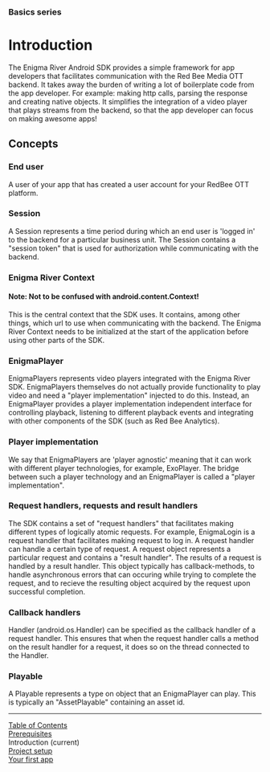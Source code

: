 ### Basics series
# Introduction
The Enigma River Android SDK provides a simple framework for app developers that facilitates communication with the Red Bee Media OTT backend. It takes away the burden of writing a lot of boilerplate code from the app developer. For example: making http calls, parsing the response and creating native objects. It simplifies the integration of a video player that plays streams from the backend, so that the app developer can focus on making awesome apps!

## Concepts

### End user
A user of your app that has created a user account for your RedBee OTT platform.

### Session
A Session represents a time period during which an end user is 'logged in' to the backend for a particular business unit. The Session contains a "session token" that is used for authorization while communicating with the backend.

### Enigma River Context
#### Note: Not to be confused with android.content.Context!

This is the central context that the SDK uses. It contains, among other things, which url to use when communicating with the backend. The Enigma River Context needs to be initialized at the start of the application before using other parts of the SDK.

### EnigmaPlayer
EnigmaPlayers represents video players integrated with the Enigma River SDK. EnigmaPlayers themselves do not actually provide functionality to play video and need a "player implementation" injected to do this. Instead, an EnigmaPlayer provides a player implementation independent interface for controlling playback, listening to different playback events and integrating with other components of the SDK (such as Red Bee Analytics).

### Player implementation
We say that EnigmaPlayers are 'player agnostic' meaning that it can work with different player technologies, for example, ExoPlayer. The bridge between such a player technology and an EnigmaPlayer is called a "player implementation".

### Request handlers, requests and result handlers
The SDK contains a set of "request handlers" that facilitates making different types of logically atomic requests. For example, EnigmaLogin is a request handler that facilitates making request to log in. A request handler can handle a certain type of request. A request object represents a particular request and contains a "result handler". The results of a request is handled by a result handler. This object typically has callback-methods, to handle asynchronous errors that can occuring while trying to complete the request, and to recieve the resulting object acquired by the request upon successful completion.

### Callback handlers
Handler (android.os.Handler) can be specified as the callback handler of a request handler. This ensures that when the request handler calls a method on the result handler for a request, it does so on the thread connected to the Handler.

### Playable
A Playable represents a type on object that an EnigmaPlayer can play. This is typically an "AssetPlayable" containing an asset id.


___
[Table of Contents](../index.md)<br/>
[Prerequisites](prerequisites.md)<br/>
Introduction (current)<br/>
[Project setup](project_setup.md)<br/>
[Your first app](your_first_app.md)<br/>
